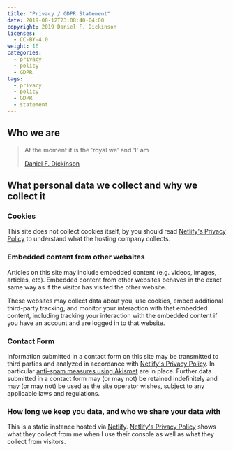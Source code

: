 ```yaml
---
title: "Privacy / GDPR Statement"
date: 2019-08-12T23:08:40-04:00
copyright: 2019 Daniel F. Dickinson
licenses:
  - CC-BY-4.0
weight: 16
categories:
  - privacy
  - policy
  - GDPR
tags:
  - privacy
  - policy
  - GDPR
  - statement
---
```


## Who we are

>At the moment it is the 'royal we' and 'I' am
>
>[Daniel F. Dickinson](https://danielfdickinson.ca/about)

## What personal data we collect and why we collect it

### Cookies

This site does not collect cookies itself, by you should read [Netlify's Privacy Policy](https://www.netlify.com/privacy/) to understand what the hosting company collects.
### Embedded content from other websites


Articles on this site may include embedded content (e.g. videos, images, articles, etc). Embedded content from other websites behaves in the exact same way as if the visitor has visited the other website.

These websites may collect data about you, use cookies, embed additional third-party tracking, and monitor your interaction with that embedded content, including tracking your interaction with the embedded content if you have an account and are logged in to that website.

### Contact Form

Information submitted in a contact form on this site may be transmitted to third parties and analyzed in accordance with [Netlify's Privacy Policy](https://www.netlify.com/privacy/). In particular [anti-spam measures using Akismet](https://www.netlify.com/blog/2019/02/12/improved-netlify-forms-spam-filtering-using-akismet/?_ga=2.121541896.1214437250.1625977398-1923848399.1625977398) are in place.  Further data submitted in a contact form may (or may not) be retained indefinitely and may (or may not) be used as the site operator wishes, subject to any applicable laws and regulations.

### How long we keep you data, and who we share your data with

This is a static instance hosted via [Netlify](https://www.netlify.com). [Netlify's Privacy Policy](https://www.netlify.com/privacy/) shows what they collect from me when I use their console as well as what they collect from visitors.
